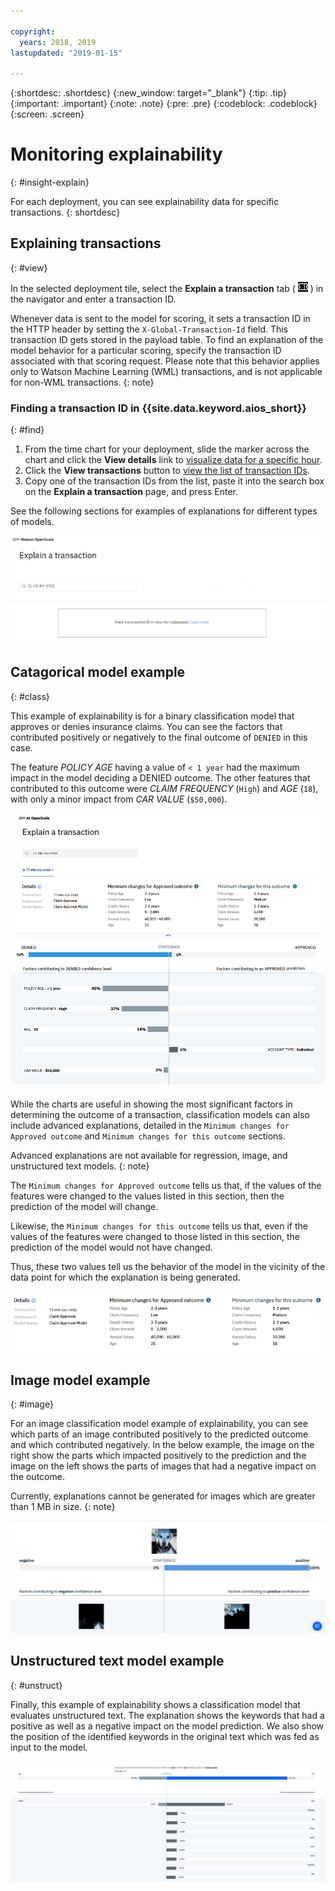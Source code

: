 ```yaml
---

copyright:
  years: 2018, 2019
lastupdated: "2019-01-15"

---
```


{:shortdesc: .shortdesc}
{:new_window: target="_blank"}
{:tip: .tip}
{:important: .important}
{:note: .note}
{:pre: .pre}
{:codeblock: .codeblock}
{:screen: .screen}

# Monitoring explainability
{: #insight-explain}

For each deployment, you can see explainability data for specific transactions.
{: shortdesc}

## Explaining transactions
{: #view}

In the selected deployment tile, select the **Explain a transaction** tab ( ![Explain a transaction tab](images/insight-transact-tab.png) ) in the navigator and enter a transaction ID.

Whenever data is sent to the model for scoring, it sets a transaction ID in the HTTP header by setting the `X-Global-Transaction-Id` field. This transaction ID gets stored in the payload table. To find an explanation of the model behavior for a particular scoring, specify the transaction ID associated with that scoring request. Please note that this behavior applies only to Watson Machine Learning (WML) transactions, and is not applicable for non-WML transactions.
{: note}

### Finding a transaction ID in {{site.data.keyword.aios_short}}
{: #find}

1.  From the time chart for your deployment, slide the marker across the chart and click the **View details** link to [visualize data for a specific hour](/docs/services/ai-openscale/insight-timechart.html#insight-data-visual).
1.  Click the **View transactions** button to [view the list of transaction IDs](/docs/services/ai-openscale/insight-timechart.html#transactions).
1.  Copy one of the transaction IDs from the list, paste it into the search box on the **Explain a transaction** page, and press Enter.

   See the following sections for examples of explanations for different types of models.

  ![Explainability transaction ID](images/insight-explain-trans-id.png)

## Catagorical model example
{: #class}

This example of explainability is for a binary classification model that approves or denies insurance claims. You can see the factors that contributed positively or negatively to the final outcome of `DENIED` in this case.

The feature *POLICY AGE* having a value of `< 1 year` had the maximum impact in the model deciding a DENIED outcome. The other features that contributed to this outcome were *CLAIM FREQUENCY* (`High`) and *AGE* (`18`), with only a minor impact from *CAR VALUE* (`$50,000`).

![Explainability binary classification](images/insight-explain-binary.png)

While the charts are useful in showing the most significant factors in determining the outcome of a transaction, classification models can also include advanced explanations, detailed in the `Minimum changes for Approved outcome` and `Minimum changes for this outcome` sections.

Advanced explanations are not available for regression, image, and unstructured text models.
{: note}

The `Minimum changes for Approved outcome` tells us that, if the values of the features were changed to the values listed in this section, then the prediction of the model will change.

Likewise, the `Minimum changes for this outcome` tells us that, even if the values of the features were changed to those listed in this section, the prediction of the model would not have changed.

Thus, these two values tell us the behavior of the model in the vicinity of the data point for which the explanation is being generated.

![Explainability binary classification](images/insight-explain-binary2.png)

## Image model example
{: #image}

For an image classification model example of explainability, you can see which parts of an image contributed positively to the predicted outcome and which contributed negatively. In the below example, the image on the right show the parts which impacted positively to the prediction and the image on the left shows the parts of images that had a negative impact on the outcome.

Currently, explanations cannot be generated for images which are greater than 1 MB in size.
{: note}

![Explainability image classification](images/insight-explain-image.png)

## Unstructured text model example
{: #unstruct}

Finally, this example of explainability shows a classification model that evaluates unstructured text. The explanation shows the keywords that had a positive as well as a negative impact on the model prediction. We also show the position of the identified keywords in the original text which was fed as input to the model.

![Explainability image classification](images/insight-explain-text.png)
